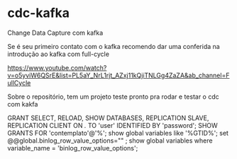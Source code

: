 # cdc-kafka

Change Data Capture com kafka

Se é seu primeiro contato com o kafka recomendo dar uma conferida na introdução ao kafka com full-cycle

https://www.youtube.com/watch?v=o5yviW6QSrE&list=PL5aY_NrL1rjt_AZxj11kQjiTNLGg4ZaZA&ab_channel=FullCycle

Sobre o repositório, tem um projeto teste pronto pra rodar e testar o cdc com kakfa

GRANT SELECT, RELOAD, SHOW DATABASES, REPLICATION SLAVE, REPLICATION CLIENT ON *.* TO 'user' IDENTIFIED BY 'password';
SHOW GRANTS FOR 'contemplato'@'%'; 
show global variables like '%GTID%';
set @@global.binlog_row_value_options="" ; 
show global variables where variable_name = 'binlog_row_value_options'; 
